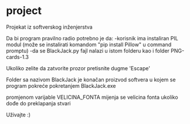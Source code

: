 # project
Projekat iz softverskog inženjerstva

Da bi program pravilno radio potrebno je da:
-korisnik ima instaliran PIL modul
(može se instalirati komandom "pip install Pillow" u command promptu)
-da se BlackJack.py fajl nalazi u istom folderu kao i folder
  PNG-cards-1.3

Ukoliko zelite da zatvorite prozor pretisnite dugme 'Escape'

Folder sa nazivom BlackJack je konačan proizvod softvera u kojem se
program pokreće pokretanjem BlackJack.exe

promjenom varijable VELICINA_FONTA mijenja se velicina fonta ukoliko
dođe do preklapanja stvari


Uživajte :)

